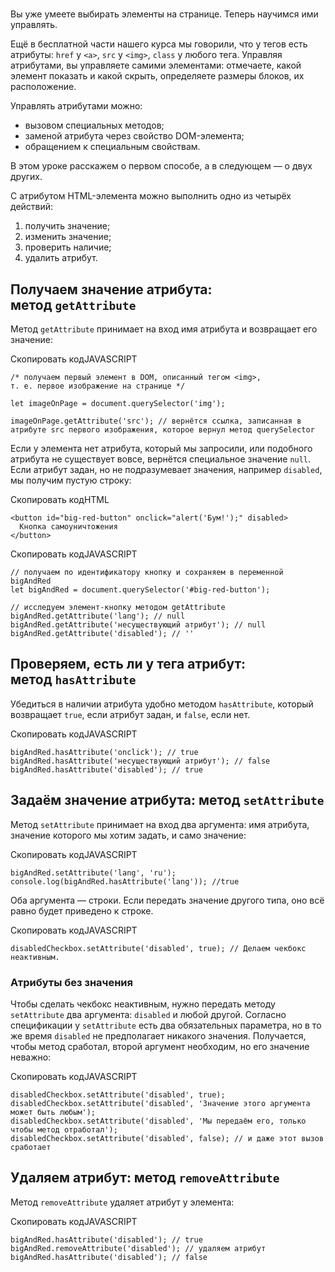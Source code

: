 # 

Вы уже умеете выбирать элементы на странице. Теперь научимся ими управлять.

Ещё в бесплатной части нашего курса мы говорили, что у тегов есть атрибуты: `href` у `<a>`, `src` у `<img>`, `class` у любого тега. Управляя атрибутами, вы управляете самими элементами: отмечаете, какой элемент показать и какой скрыть, определяете размеры блоков, их расположение.

Управлять атрибутами можно:

-   вызовом специальных методов;
-   заменой атрибута через свойство DOM-элемента;
-   обращением к специальным свойствам.

В этом уроке расскажем о первом способе, а в следующем — о двух других.

С атрибутом HTML-элемента можно выполнить одно из четырёх действий:

1.  получить значение;
2.  изменить значение;
3.  проверить наличие;
4.  удалить атрибут.

## Получаем значение атрибута: метод `getAttribute`

Метод `getAttribute` принимает на вход имя атрибута и возвращает его значение:

Скопировать кодJAVASCRIPT

```
/* получаем первый элемент в DOM, описанный тегом <img>,
т. е. первое изображение на странице */

let imageOnPage = document.querySelector('img');

imageOnPage.getAttribute('src'); // вернётся ссылка, записанная в атрибуте src первого изображения, которое вернул метод querySelector 
```

Если у элемента нет атрибута, который мы запросили, или подобного атрибута не существует вовсе, вернётся специальное значение `null`. Если атрибут задан, но не подразумевает значения, например `disabled`, мы получим пустую строку:

Скопировать кодHTML

```
<button id="big-red-button" onclick="alert('Бум!');" disabled>
  Кнопка самоуничтожения
</button> 
```

Скопировать кодJAVASCRIPT

```
// получаем по идентификатору кнопку и сохраняем в переменной bigAndRed
let bigAndRed = document.querySelector('#big-red-button');

// исследуем элемент-кнопку методом getAttribute
bigAndRed.getAttribute('lang'); // null
bigAndRed.getAttribute('несуществующий атрибут'); // null
bigAndRed.getAttribute('disabled'); // '' 
```

## Проверяем, есть ли у тега атрибут: метод `hasAttribute`

Убедиться в наличии атрибута удобно методом `hasAttribute`, который возвращает `true`, если атрибут задан, и `false`, если нет.

Скопировать кодJAVASCRIPT

```
bigAndRed.hasAttribute('onclick'); // true
bigAndRed.hasAttribute('несуществующий атрибут'); // false
bigAndRed.hasAttribute('disabled'); // true 
```

## Задаём значение атрибута: метод `setAttribute`

Метод `setAttribute` принимает на вход два аргумента: имя атрибута, значение которого мы хотим задать, и само значение:

Скопировать кодJAVASCRIPT

```
bigAndRed.setAttribute('lang', 'ru');
сonsole.log(bigAndRed.hasAttribute('lang')); //true 
```

Оба аргумента — строки. Если передать значение другого типа, оно всё равно будет приведено к строке.

Скопировать кодJAVASCRIPT

```
disabledCheckbox.setAttribute('disabled', true); // Делаем чекбокс неактивным. 
```

### Атрибуты без значения

Чтобы сделать чекбокс неактивным, нужно передать методу `setAttribute` два аргумента: `disabled` и любой другой. Согласно спецификации у `setAttribute` есть два обязательных параметра, но в то же время `disabled` не предполагает никакого значения. Получается, чтобы метод сработал, второй аргумент необходим, но его значение неважно:

Скопировать кодJAVASCRIPT

```
disabledCheckbox.setAttribute('disabled', true);
disabledCheckbox.setAttribute('disabled', 'Значение этого аргумента может быть любым');
disabledCheckbox.setAttribute('disabled', 'Мы передаём его, только чтобы метод отработал');
disabledCheckbox.setAttribute('disabled', false); // и даже этот вызов сработает 
```

## Удаляем атрибут: метод `removeAttribute`

Метод `removeAttribute` удаляет атрибут у элемента:

Скопировать кодJAVASCRIPT

```
bigAndRed.hasAttribute('disabled'); // true
bigAndRed.removeAttribute('disabled'); // удаляем атрибут
bigAndRed.hasAttribute('disabled'); // false 
```